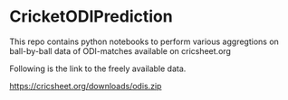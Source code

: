 # CricketODIPrediction
This repo contains python notebooks to perform various aggregtions on ball-by-ball data of ODI-matches available on cricsheet.org

Following is the link to the freely available data.

https://cricsheet.org/downloads/odis.zip

